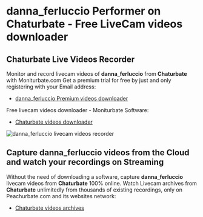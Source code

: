 # danna_ferluccio Performer on Chaturbate - Free LiveCam videos downloader

## Chaturbate Live Videos Recorder

Monitor and record livecam videos of **danna_ferluccio** from **Chaturbate** with Moniturbate.com
Get a premium trial for free by just and only registering with your Email address:
* [danna_ferluccio Premium videos downloader](https://moniturbate.com/request-demo-licence-key.html)

Free livecam videos downloader - Moniturbate Software:
* [Chaturbate videos downloader](https://moniturbate.com/moniturbate-download-software.html)

![danna_ferluccio livecam videos recorder](https://peachurnet.com/templates/moniturbate-software.png)


## Capture danna_ferluccio videos from the Cloud and watch your recordings on Streaming

Without the need of downloading a software, capture **danna_ferluccio** livecam videos from **Chaturbate** 100% online.
Watch Livecam archives from **Chaturbate** unlimitedly from thousands of existing recordings, only on Peachurbate.com and its websites network:
* [Chaturbate videos archives](https://peachurnet.com/)